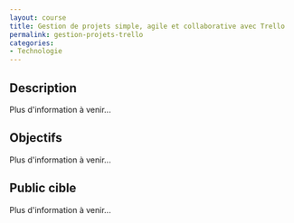 ```yaml
---
layout: course
title: Gestion de projets simple, agile et collaborative avec Trello
permalink: gestion-projets-trello
categories:
- Technologie
---
```

## Description
Plus d'information à venir...

## Objectifs
Plus d'information à venir...

## Public cible
Plus d'information à venir...

